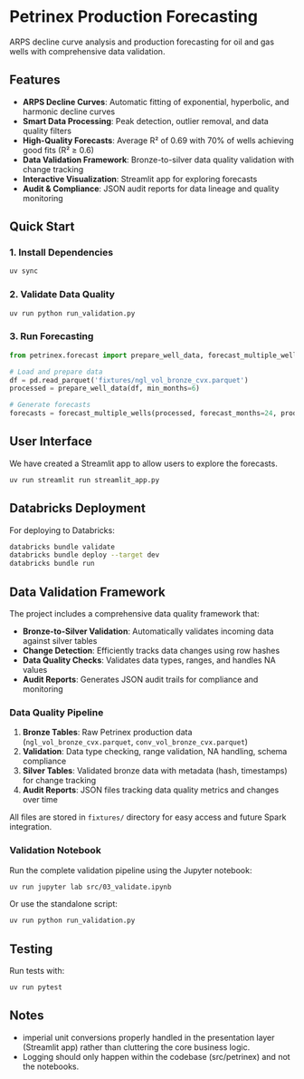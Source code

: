 # Petrinex Production Forecasting

ARPS decline curve analysis and production forecasting for oil and gas wells with comprehensive data validation.

## Features

- **ARPS Decline Curves**: Automatic fitting of exponential, hyperbolic, and harmonic decline curves
- **Smart Data Processing**: Peak detection, outlier removal, and data quality filters
- **High-Quality Forecasts**: Average R² of 0.69 with 70% of wells achieving good fits (R² ≥ 0.6)
- **Data Validation Framework**: Bronze-to-silver data quality validation with change tracking
- **Interactive Visualization**: Streamlit app for exploring forecasts
- **Audit & Compliance**: JSON audit reports for data lineage and quality monitoring

## Quick Start

### 1. Install Dependencies
```bash
uv sync
```

### 2. Validate Data Quality
```bash
uv run python run_validation.py
```

### 3. Run Forecasting
```python
from petrinex.forecast import prepare_well_data, forecast_multiple_wells

# Load and prepare data
df = pd.read_parquet('fixtures/ngl_vol_bronze_cvx.parquet')
processed = prepare_well_data(df, min_months=6)

# Generate forecasts
forecasts = forecast_multiple_wells(processed, forecast_months=24, production_column='GasProduction')
```

## User Interface
We have created a Streamlit app to allow users to explore the forecasts.
```bash
uv run streamlit run streamlit_app.py
```

## Databricks Deployment
For deploying to Databricks:
```bash
databricks bundle validate
databricks bundle deploy --target dev
databricks bundle run
```

## Data Validation Framework

The project includes a comprehensive data quality framework that:

- **Bronze-to-Silver Validation**: Automatically validates incoming data against silver tables
- **Change Detection**: Efficiently tracks data changes using row hashes
- **Data Quality Checks**: Validates data types, ranges, and handles NA values
- **Audit Reports**: Generates JSON audit trails for compliance and monitoring

### Data Quality Pipeline

1. **Bronze Tables**: Raw Petrinex production data (`ngl_vol_bronze_cvx.parquet`, `conv_vol_bronze_cvx.parquet`)
2. **Validation**: Data type checking, range validation, NA handling, schema compliance
3. **Silver Tables**: Validated bronze data with metadata (hash, timestamps) for change tracking
4. **Audit Reports**: JSON files tracking data quality metrics and changes over time

All files are stored in `fixtures/` directory for easy access and future Spark integration.

### Validation Notebook

Run the complete validation pipeline using the Jupyter notebook:
```bash
uv run jupyter lab src/03_validate.ipynb
```

Or use the standalone script:
```bash
uv run python run_validation.py
```

## Testing

Run tests with:
```bash
uv run pytest
```

## Notes

- imperial unit conversions properly handled in the presentation layer (Streamlit app) rather than cluttering the core business logic.
- Logging should only happen within the codebase (src/petrinex) and not the notebooks.